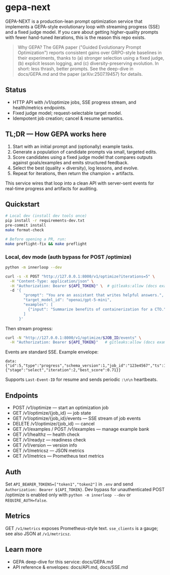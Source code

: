 # gepa-next

GEPA-NEXT is a production-lean prompt optimization service that implements a GEPA-style evolutionary loop with streaming progress (SSE) and a fixed judge model. If you care about getting higher-quality prompts with fewer hand-tuned iterations, this is the reason this repo exists.

> Why GEPA?
The GEPA paper ("Guided Evolutionary Prompt Optimization") reports consistent gains over GRPO-style baselines in their experiments, thanks to (a) stronger selection using a fixed judge, (b) explicit lesson logging, and (c) diversity-preserving evolution. In short: less thrash, better prompts. See the deep-dive in docs/GEPA.md and the paper (arXiv:2507.19457) for details.

## Status
- HTTP API with /v1/optimize jobs, SSE progress stream, and health/metrics endpoints.
- Fixed judge model; request-selectable target model.
- Idempotent job creation; cancel & resume semantics.

## TL;DR — How GEPA works here
1. Start with an initial prompt and (optionally) example tasks.
2. Generate a population of candidate prompts via small, targeted edits.
3. Score candidates using a fixed judge model that compares outputs against goals/examples and emits structured feedback.
4. Select the best (quality × diversity), log lessons, and evolve.
5. Repeat for iterations, then return the champion + artifacts.

This service wires that loop into a clean API with server-sent events for real-time progress and artifacts for auditing.

## Quickstart

```bash
# Local dev (install dev tools once)
pip install -r requirements-dev.txt
pre-commit install
make format-check

# Before opening a PR, run:
make preflight-fix && make preflight
```

### Local, dev mode (auth bypass for POST /optimize)
```bash
python -m innerloop --dev
```

```bash
curl -s -X POST "http://127.0.0.1:8000/v1/optimize?iterations=5" \
  -H "Content-Type: application/json" \
  -H "Authorization: Bearer ${API_TOKEN}" \  # gitleaks:allow (docs example; placeholder token)
  -d '{
        "prompt": "You are an assistant that writes helpful answers.",
        "target_model_id": "openai/gpt-5-mini",
        "examples": [
          {"input": "Summarize benefits of containerization for a CTO.", "ideal":"A crisp, non-hype summary with ops trade-offs."}
        ]
      }'
```

Then stream progress:

```bash
curl -N "http://127.0.0.1:8000/v1/optimize/$JOB_ID/events" \
  -H "Authorization: Bearer ${API_TOKEN}"   # gitleaks:allow (docs example; placeholder token)
```

Events are standard SSE. Example envelope:

```
data: {"id":5,"type":"progress","schema_version":1,"job_id":"123e4567","ts":1712345678,"data":{"stage":"select","iteration":2,"best_score":0.71}}
```

Supports `Last-Event-ID` for resume and sends periodic `:\n\n` heartbeats.

## Endpoints
- POST /v1/optimize — start an optimization job
- GET /v1/optimize/{job_id} — job state
- GET /v1/optimize/{job_id}/events — SSE stream of job events
- DELETE /v1/optimize/{job_id} — cancel
- GET /v1/examples / POST /v1/examples — manage example bank
- GET /v1/healthz — health check
- GET /v1/readyz — readiness check
- GET /v1/version — version info
- GET /v1/metricsz — JSON metrics
- GET /v1/metrics — Prometheus text metrics

## Auth
Set `API_BEARER_TOKENS=["token1","token2"]` in `.env` and send `Authorization: Bearer ${API_TOKEN}`. <!-- gitleaks:allow (docs example; placeholder token) -->
Dev bypass for unauthenticated POST /optimize is enabled only with `python -m innerloop --dev` or `REQUIRE_AUTH=false`.

## Metrics
GET `/v1/metrics` exposes Prometheus-style text. `sse_clients` is a gauge; see also JSON at `/v1/metricsz`.

## Learn more
- GEPA deep-dive for this service: docs/GEPA.md
- API reference & envelopes: docs/API.md, docs/SSE.md
